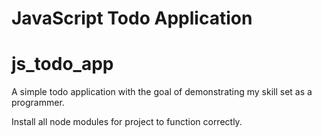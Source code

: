 # JavaScript Todo Application
# js_todo_app
A simple todo application with the goal of demonstrating my skill set as a programmer.

Install all node modules for project to function correctly.

